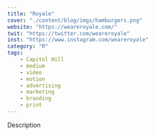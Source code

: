 ```yaml
---
title: "Royale"
cover: "./content/blog/imgs/hamburgers.png"
website: "https://weareroyale.com/"
twit: "https://twitter.com/weareroyale"
inst: "https://www.instagram.com/weareroyale"
category: "R"
tags:
    - Capitol Hill
    - medium
    - video
    - motion
    - advertising
    - marketing
    - branding
    - print
---
```


Description
